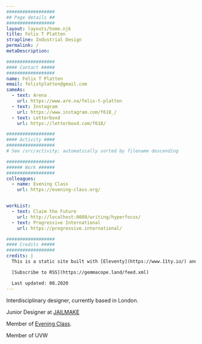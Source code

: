 ```yaml
---
##################
## Page details ##
##################
layout: layouts/home.njk
title: Felix T Platten
strapline: Industrial Design
permalink: /
metaDescription:

##################
#### Contact #####
##################
name: Felix T Platten
email: felixtplatten@gmail.com
sameAs:
  - text: Arena
    url: https://www.are.na/felix-t-platten
  - text: Instagram
    url: https://www.instagram.com/f618_/
  - text: Letterboxd
    url: https://letterboxd.com/f618/

##################
#### Activity ####
##################
# See /src/activity; automatically sorted by filename descending

##################
###### Work ######
##################
colleagues:
  - name: Evening Class
    url: https://evening-class.org/


workList:
  - text: Claim the Future
    url: http://localhost:8080/writing/hyperfocus/
  - text: Progressive International
    url: https://progressive.international/

##################
#### Credits #####
##################
credits: |
  This is a static site built with [Eleventy](https://www.11ty.io/) and [Arena](https://www.are.na/) by Piper Haywood. If you’re interested, you can check out the [Github repo](https://github.com/GemCopeland/personal-website). Your data isn’t collected when using this site.

  [Subscribe to RSS](https://gemmacope.land/feed.xml)

  Last updated: 08.2020
---
```


Interdisciplinary designer, currently based in London. 

Junior Designer at [JAILMAKE](https://jailmake.com) 

Member of [Evening Class](https://evening-class.org). 

Member of UVW
